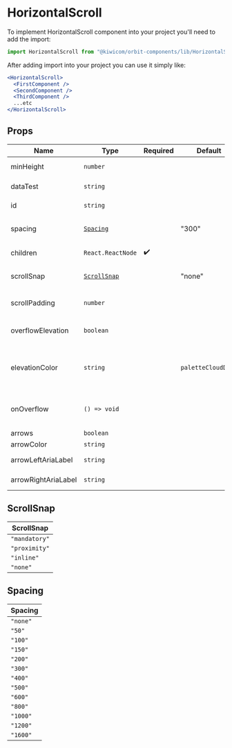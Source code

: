 # HorizontalScroll

To implement HorizontalScroll component into your project you'll need to add the import:

```jsx
import HorizontalScroll from "@kiwicom/orbit-components/lib/HorizontalScroll";
```

After adding import into your project you can use it simply like:

```jsx
<HorizontalScroll>
  <FirstComponent />
  <SecondComponent />
  <ThirdComponent />
  ...etc
</HorizontalScroll>
```

## Props

| Name                | Type                        | Required | Default            | Description                                                                   |
| ------------------- | --------------------------- | -------- | ------------------ | ----------------------------------------------------------------------------- |
| minHeight           | `number`                    |          |                    | set minimal height                                                            |
| dataTest            | `string`                    |          |                    | prop for testing purposes                                                     |
| id                  | `string`                    |          |                    | Set `id` for `HorizontalScroll`                                               |
| spacing             | [`Spacing`](#spacing)       |          | "300"              | the spacing between children elements                                         |
| children            | `React.ReactNode`           | ✔️       |                    | content of HorizontalScroll                                                   |
| scrollSnap          | [`ScrollSnap`](#scrollsnap) |          | "none"             | set value for `scroll-snap-type` property                                     |
| scrollPadding       | `number`                    |          |                    | set value for `scroll-padding` property                                       |
| overflowElevation   | `boolean`                   |          |                    | set box-shadow on sides during scroll                                         |
| elevationColor      | `string`                    |          | `paletteCloudDark` | set box-shadow color. Value must be the name of a color token from the theme. |
| onOverflow          | `() => void`                |          |                    | callback function, fires, if content is overflowed                            |
| arrows              | `boolean`                   |          |                    | show arrows                                                                   |
| arrowColor          | `string`                    |          |                    | set arrows color                                                              |
| arrowLeftAriaLabel  | `string`                    |          |                    | set aria-label for left arrow                                                 |
| arrowRightAriaLabel | `string`                    |          |                    | set aria-label for right arrow                                                |

## ScrollSnap

| ScrollSnap    |
| ------------- |
| `"mandatory"` |
| `"proximity"` |
| `"inline"`    |
| `"none"`      |

## Spacing

| Spacing  |
| -------- |
| `"none"` |
| `"50"`   |
| `"100"`  |
| `"150"`  |
| `"200"`  |
| `"300"`  |
| `"400"`  |
| `"500"`  |
| `"600"`  |
| `"800"`  |
| `"1000"` |
| `"1200"` |
| `"1600"` |
